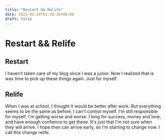 ```yaml
---
title: "Restart && Relife"
date: 2022-01-24T01:38:36+08:00
draft: false
---
```


# Restart && Relife

## Restart

I haven't taken care of my blog since I was a junior.
Now I realized that is was time to pick up these things again.
Just for myself.

## Relife

When I was at school, I thought it would be better after work.
But everything seems to be the same as before.
I can't control myself. I'm still responsible for myself.
I'm getting worse and worse.
I long for success, money and love, and have enough confience to get these.
It's just that I'm not sure when they will arrive.
I hope then can arrive early, so I'm starting to change now.
I call this change relife.
